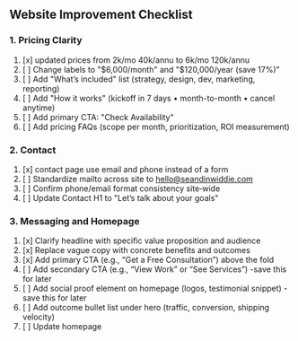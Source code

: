 ## Website Improvement Checklist

### 1. Pricing Clarity
1. [x] updated prices from 2k/mo 40k/annu to 6k/mo 120k/annu
2. [ ] Change labels to "$6,000/month" and "$120,000/year (save 17%)"
3. [ ] Add "What’s included" list (strategy, design, dev, marketing, reporting)
4. [ ] Add "How it works" (kickoff in 7 days • month-to-month • cancel anytime)
5. [ ] Add primary CTA: "Check Availability"
6. [ ] Add pricing FAQs (scope per month, prioritization, ROI measurement)

### 2. Contact
1. [x] contact page use email and phone instead of a form
2. [ ] Standardize mailto across site to hello@seandinwiddie.com
3. [ ] Confirm phone/email format consistency site‑wide
4. [ ] Update Contact H1 to "Let’s talk about your goals"

### 3. Messaging and Homepage
1. [x] Clarify headline with specific value proposition and audience
2. [x] Replace vague copy with concrete benefits and outcomes
3. [x] Add primary CTA (e.g., “Get a Free Consultation”) above the fold
4. [ ] Add secondary CTA (e.g., “View Work” or “See Services”) -save this for later
5. [ ] Add social proof element on homepage (logos, testimonial snippet) -save this for later
6. [ ] Add outcome bullet list under hero (traffic, conversion, shipping velocity)
7. [ ] Update homepage <title> to "Fractional CTO + Web Growth for SMBs | Sean Dinwiddie"
8. [ ] Tighten homepage meta description to be benefit‑oriented

### 4. Services Pages
1. [x] Create/expand detailed pages for Design, Development, and Marketing
2. [x] Describe process steps for each service (discovery → delivery)
3. [ ] Add outcomes and deliverables per service
4. [ ] Include FAQs addressing common objections
5. [ ] Add service‑specific CTAs (e.g., “Request Scope & Quote”)
6. [ ] Update Design H1 to "Design that turns visitors into customers"
7. [ ] Update Development H1 to "From idea to production—fast, reliable, maintainable"
8. [ ] Update Marketing H1 to "SEO, content, and paid that compound traffic and leads"
9. [ ] Replace hypey hero lines with concise, benefit‑first copy per page
10. [ ] Add "What’s included" bullets for each service
11. [ ] Add service‑specific primary CTA labels on each page

### 4.5 Services Pages
1. [ ] Review copywriting: Design → New (`/design/new/`)
2. [ ] Review copywriting: Design → CRO (`/design/cro/`)
3. [ ] Review copywriting: Development → Sites (`/development/`)
4. [ ] Review copywriting: Development → Apps (`/development/apps/`)
5. [ ] Review copywriting: Marketing → On‑site SEO (`/marketing/on-site-seo/`)  (no separate page) -FIX THIS
6. [ ] Review copywriting: Marketing → Off‑site SEO & Ads (`/marketing/off-site-seo-and-ads/`)  (no separate page) -FIX THIS

### 4.55 Service Pages Optimization (High-Converting Landing Page Principles)
1. [ ] Review and optimize Design → New page: improve headline clarity, add clear value proposition, stronger CTA, rewrite copy 
2. [ ] Review and optimize Design → CRO page: enhance benefit-focused messaging, add process steps, include ROI examples, rewrite copy
3. [ ] Create Development → Sites page with high-converting landing page structure
4. [ ] Review and optimize Development → Apps page: improve value proposition, add detailed process, rewrite copy
5. [ ] Create Marketing → On-site SEO page with clear benefits, process steps, and outcome-focused messaging, rewrite copy
6. [ ] Create Marketing → Off-site SEO & Ads page with comprehensive service details and conversion-focused design, rewrite copy
7. [ ] Add Sean Dinwiddie brand consistency across all service pages (Sean Dinwiddie's Webmastery emphasis)
8. [ ] Implement high-quality Unsplash images with proper alt text on all service pages
10. [ ] Optimize all service page CTAs for conversion (specific, action-oriented, urgency)

### 4.75 Local Pages
1. [ ] Review and update a page for Klamath Falls, Oregon

### 5. SEO and Schema
1. [ ] Tighten page titles and meta descriptions for primary pages
2. [ ] Add internal links between services, portfolio, and contact
3. [ ] Validate and expand schema (Organization, Service, FAQ, Breadcrumb)
4. [ ] Ensure canonical links and XML sitemaps are accurate
5. [ ] Add Organization (or Person) JSON‑LD with logo, sameAs, ContactPoint
6. [ ] Reference Organization from WebSite/WebPage (publisher with @id)
7. [ ] Add Service schema on service pages with AggregateOffer (link to prices)
8. [ ] Mark About and Contact pages as AboutPage/ContactPage with mainEntity
9. [ ] Add Offers/AggregateOffer on prices page (range and individual offers)
10. [ ] Add Product + Offer schema for any store items (if applicable)
11. [ ] Normalize @id and url fields to canonical HTTPS; ensure images ≥1200px
12. [ ] Validate in Google Rich Results test; resolve errors/warnings

### 6. Performance and Media
1. [ ] Optimize hero and background images (size, format, lazy‑load)
2. [ ] Audit third‑party scripts and remove non‑essential assets
3. [ ] Enable caching and compression at server/CDN level
4. [ ] Defer non‑critical JS and inline critical CSS where feasible

### 7. Accessibility
1. [ ] Provide alt text for all informative images

### 8. Navigation and UX
1. [ ] Ensure all menu links route to live, relevant pages (no dead/looping links)
2. [ ] Simplify menu structure; keep core items at top level
3. [ ] Replace emoji hamburger with standard icon in mobile menu
4. [ ] Add breadcrumbs across key pages
5. [ ] Verify consistent spacing, font sizes, and color usage site‑wide

### 9. Portfolio and Case Studies
1. [ ] Add a portfolio index page with filterable projects
2. [ ] Create at least 3 case studies with problem → solution → results
3. [ ] Include metrics (SEO gains, conversion lifts, performance improvements)
4. [ ] Add client logos and project screenshots with captions
5. [ ] Link each case study to relevant service pages

### 10. Analytics and Tracking
1. [ ] Install/verify analytics (e.g., GA4) and goal/conversion tracking
2. [ ] Set up events for form submissions and CTA clicks
3. [ ] Create dashboards to monitor leads, traffic sources, and conversions

### 11. Legal and Policies
1. [ ] Review and update Privacy Policy and Terms for accuracy
2. [ ] Add cookie notice if tracking technologies are used